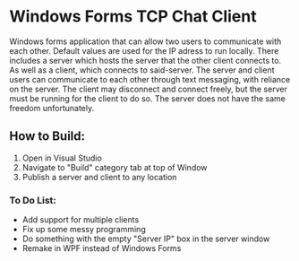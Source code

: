 
# Windows Forms TCP Chat Client

Windows forms application that can allow two users to communicate with each other. Default values are used for the IP adress to run locally. 
There includes a server which hosts the server that the other client connects to. As well as a client, which connects to said-server.
The server and client users can communicate to each other through text messaging, with reliance on the server.
The client may disconnect and connect freely, but the server must be running for the client to do so.
The server does not have the same freedom unfortunately.

## How to Build:

1. Open in Visual Studio
2. Navigate to "Build" category tab at top of Window
3. Publish a server and client to any location

### To Do List:

- Add support for multiple clients
- Fix up some messy programming
- Do something with the empty "Server IP" box in the server window
- Remake in WPF instead of Windows Forms
